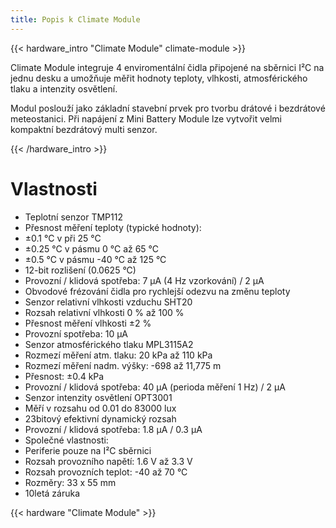```yaml
---
title: Popis k Climate Module
---
```


{{< hardware_intro "Climate Module" climate-module >}}

Climate Module integruje 4 enviromentální čidla připojené na sběrnici I²C na jednu desku a umožňuje měřit hodnoty teploty, vlhkosti, atmosférického tlaku a intenzity osvětlení.

Modul poslouží jako základní stavební prvek pro tvorbu drátové i bezdrátové meteostanici. Při napájení z Mini Battery Module lze vytvořit velmi kompaktní bezdrátový multi senzor.

{{< /hardware_intro >}}

# Vlastnosti

  * Teplotní senzor TMP112
  * Přesnost měření teploty (typické hodnoty):
  * ±0.1 °C v při 25 °C
  * ±0.25 °C v pásmu 0 °C až 65 °C
  * ±0.5 °C v pásmu -40 °C až 125 °C
  * 12-bit rozlišení (0.0625 °C)
  * Provozní / klidová spotřeba: 7 µA (4 Hz vzorkování) / 2 µA
  * Obvodové frézování čidla pro rychlejší odezvu na změnu teploty
  * Senzor relativní vlhkosti vzduchu SHT20
  * Rozsah relativní vlhkosti 0 % až 100 %
  * Přesnost měření vlhkosti ±2 %
  * Provozní spotřeba: 10 µA
  * Senzor atmosférického tlaku MPL3115A2
  * Rozmezí měření atm. tlaku: 20 kPa až 110 kPa
  * Rozmezí měření nadm. výšky: -698 až 11,775 m
  * Přesnost: ±0.4 kPa
  * Provozní / klidová spotřeba: 40 µA (perioda měření 1 Hz) / 2 µA
  * Senzor intenzity osvětlení OPT3001
  * Měří v rozsahu od 0.01 do 83000 lux
  * 23bitový efektivní dynamický rozsah
  * Provozní / klidová spotřeba: 1.8 µA / 0.3 µA
  * Společné vlastnosti:
  * Periferie pouze na I²C sběrnici
  * Rozsah provozního napětí: 1.6 V až 3.3 V
  * Rozsah provozních teplot: -40 až 70 °C
  * Rozměry: 33 x 55 mm
  * 10letá záruka

{{< hardware "Climate Module" >}}
